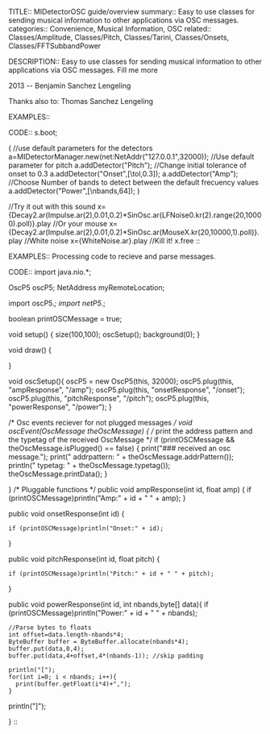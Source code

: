 TITLE:: MIDetectorOSC guide/overview
summary:: Easy to use classes for sending musical information to other applications via OSC messages.
categories:: Convenience, Musical Information, OSC
related:: Classes/Amplitude, Classes/Pitch, Classes/Tarini, Classes/Onsets, Classes/FFTSubbandPower

DESCRIPTION:: Easy to use classes for sending musical information to other applications via OSC messages. Fill me more



2013 -- Benjamin Sanchez Lengeling

Thanks also to:
Thomas Sanchez Lengeling

EXAMPLES::

CODE::
s.boot;

(
//use default parameters for the detectors
a=MIDetectorManager.new(net:NetAddr("127.0.0.1",32000));
//Use default parameter for pitch
a.addDetector("Pitch");
//Change initial tolerance of onset to 0.3
a.addDetector("Onset",[\tol,0.3]);
a.addDetector("Amp");
//Choose Number of bands to detect between the default frecuency values
a.addDetector("Power",[\nbands,64]);
)

//Try it out with this sound
x={Decay2.ar(Impulse.ar(2),0.01,0.2)*SinOsc.ar(LFNoise0.kr(2).range(20,10000).poll)}.play
//Or your mouse
x={Decay2.ar(Impulse.ar(2),0.01,0.2)*SinOsc.ar(MouseX.kr(20,10000,1).poll)}.play
//White noise
x={WhiteNoise.ar}.play
//Kill it!
x.free
::

EXAMPLES::
Processing code to recieve and parse messages.

CODE::
import java.nio.*;

OscP5 oscP5;
NetAddress myRemoteLocation;


import oscP5.*;
import netP5.*;

boolean printOSCMessage = true;


void setup()
{
  size(100,100);
  oscSetup();
  background(0);
}

void draw() {

}

void oscSetup(){
  oscP5 = new OscP5(this, 32000);
  oscP5.plug(this, "ampResponse", "/amp");
  oscP5.plug(this, "onsetResponse", "/onset");
  oscP5.plug(this, "pitchResponse", "/pitch");
  oscP5.plug(this, "powerResponse", "/power");
}


/* Osc events reciever for not plugged messages */
void oscEvent(OscMessage theOscMessage) {
    /* print the address pattern and the typetag of the received OscMessage */
    if (printOSCMessage && theOscMessage.isPlugged() == false) {
        print("### received an osc message.");
        print(" addrpattern: " + theOscMessage.addrPattern());
        println(" typetag: " + theOscMessage.typetag());
        theOscMessage.printData();
    }
  
}
/* Pluggable functions */
public void ampResponse(int id, float amp) {
    if (printOSCMessage)println("Amp:" + id + " " + amp);
}

public void onsetResponse(int id) {

    if (printOSCMessage)println("Onset:" + id);
}

public void pitchResponse(int id, float pitch) {

    if (printOSCMessage)println("Pitch:" + id + " " + pitch);
}

public void powerResponse(int id, int nbands,byte[] data){
    if (printOSCMessage)println("Power:" + id + " " + nbands);

    //Parse bytes to floats
    int offset=data.length-nbands*4;    
    ByteBuffer buffer = ByteBuffer.allocate(nbands*4);
    buffer.put(data,0,4);
    buffer.put(data,4+offset,4*(nbands-1)); //skip padding
    
    println("[");
    for(int i=0; i < nbands; i++){
      print(buffer.getFloat(i*4)+",");
    }  
   println("]");
   
}
::